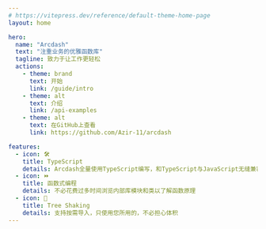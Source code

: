 ```yaml
---
# https://vitepress.dev/reference/default-theme-home-page
layout: home

hero:
  name: "Arcdash"
  text: "注重业务的优雅函数库"
  tagline: 致力于让工作更轻松
  actions:
    - theme: brand
      text: 开始
      link: /guide/intro
    - theme: alt
      text: 介绍
      link: /api-examples
    - theme: alt
      text: 在GitHub上查看
      link: https://github.com/Azir-11/arcdash

features:
  - icon: 🛠️
    title: TypeScript
    details: Arcdash全量使用TypeScript编写，和TypeScript与JavaScript无缝兼容
  - icon: ⏩
    title: 函数式编程
    details: 不必花费过多时间浏览内部库模块和类以了解函数原理
  - icon: 🌳
    title: Tree Shaking
    details: 支持按需导入，只使用您所用的，不必担心体积
---
```


